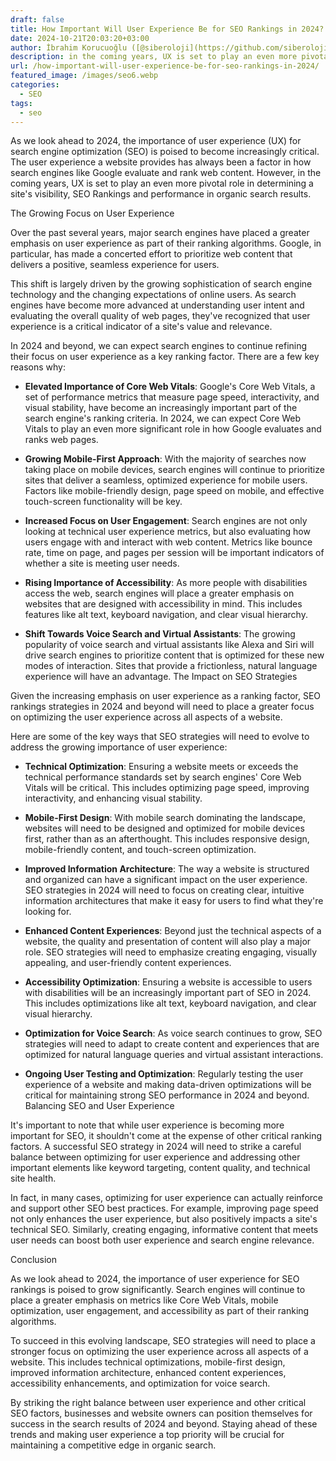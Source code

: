 ```yaml
---
draft: false
title: How Important Will User Experience Be for SEO Rankings in 2024?
date: 2024-10-21T20:03:20+03:00
author: İbrahim Korucuoğlu ([@siberoloji](https://github.com/siberoloji))
description: in the coming years, UX is set to play an even more pivotal role in determining a site's visibility, SEO Rankings and performance in organic search results.
url: /how-important-will-user-experience-be-for-seo-rankings-in-2024/
featured_image: /images/seo6.webp
categories:
  - SEO
tags:
  - seo
---
```

As we look ahead to 2024, the importance of user experience (UX) for search engine optimization (SEO) is poised to become increasingly critical. The user experience a website provides has always been a factor in how search engines like Google evaluate and rank web content. However, in the coming years, UX is set to play an even more pivotal role in determining a site's visibility, SEO Rankings and performance in organic search results.

The Growing Focus on User Experience

Over the past several years, major search engines have placed a greater emphasis on user experience as part of their ranking algorithms. Google, in particular, has made a concerted effort to prioritize web content that delivers a positive, seamless experience for users.

This shift is largely driven by the growing sophistication of search engine technology and the changing expectations of online users. As search engines have become more advanced at understanding user intent and evaluating the overall quality of web pages, they've recognized that user experience is a critical indicator of a site's value and relevance.

In 2024 and beyond, we can expect search engines to continue refining their focus on user experience as a key ranking factor. There are a few key reasons why:
* **Elevated Importance of Core Web Vitals**: Google's Core Web Vitals, a set of performance metrics that measure page speed, interactivity, and visual stability, have become an increasingly important part of the search engine's ranking criteria. In 2024, we can expect Core Web Vitals to play an even more significant role in how Google evaluates and ranks web pages.

* **Growing Mobile-First Approach**: With the majority of searches now taking place on mobile devices, search engines will continue to prioritize sites that deliver a seamless, optimized experience for mobile users. Factors like mobile-friendly design, page speed on mobile, and effective touch-screen functionality will be key.

* **Increased Focus on User Engagement**: Search engines are not only looking at technical user experience metrics, but also evaluating how users engage with and interact with web content. Metrics like bounce rate, time on page, and pages per session will be important indicators of whether a site is meeting user needs.

* **Rising Importance of Accessibility**: As more people with disabilities access the web, search engines will place a greater emphasis on websites that are designed with accessibility in mind. This includes features like alt text, keyboard navigation, and clear visual hierarchy.

* **Shift Towards Voice Search and Virtual Assistants**: The growing popularity of voice search and virtual assistants like Alexa and Siri will drive search engines to prioritize content that is optimized for these new modes of interaction. Sites that provide a frictionless, natural language experience will have an advantage.
The Impact on SEO Strategies

Given the increasing emphasis on user experience as a ranking factor, SEO rankings strategies in 2024 and beyond will need to place a greater focus on optimizing the user experience across all aspects of a website.

Here are some of the key ways that SEO strategies will need to evolve to address the growing importance of user experience:
* **Technical Optimization**: Ensuring a website meets or exceeds the technical performance standards set by search engines' Core Web Vitals will be critical. This includes optimizing page speed, improving interactivity, and enhancing visual stability.

* **Mobile-First Design**: With mobile search dominating the landscape, websites will need to be designed and optimized for mobile devices first, rather than as an afterthought. This includes responsive design, mobile-friendly content, and touch-screen optimization.

* **Improved Information Architecture**: The way a website is structured and organized can have a significant impact on the user experience. SEO strategies in 2024 will need to focus on creating clear, intuitive information architectures that make it easy for users to find what they're looking for.

* **Enhanced Content Experiences**: Beyond just the technical aspects of a website, the quality and presentation of content will also play a major role. SEO strategies will need to emphasize creating engaging, visually appealing, and user-friendly content experiences.

* **Accessibility Optimization**: Ensuring a website is accessible to users with disabilities will be an increasingly important part of SEO in 2024. This includes optimizations like alt text, keyboard navigation, and clear visual hierarchy.

* **Optimization for Voice Search**: As voice search continues to grow, SEO strategies will need to adapt to create content and experiences that are optimized for natural language queries and virtual assistant interactions.

* **Ongoing User Testing and Optimization**: Regularly testing the user experience of a website and making data-driven optimizations will be critical for maintaining strong SEO performance in 2024 and beyond.
Balancing SEO and User Experience

It's important to note that while user experience is becoming more important for SEO, it shouldn't come at the expense of other critical ranking factors. A successful SEO strategy in 2024 will need to strike a careful balance between optimizing for user experience and addressing other important elements like keyword targeting, content quality, and technical site health.

In fact, in many cases, optimizing for user experience can actually reinforce and support other SEO best practices. For example, improving page speed not only enhances the user experience, but also positively impacts a site's technical SEO. Similarly, creating engaging, informative content that meets user needs can boost both user experience and search engine relevance.

Conclusion

As we look ahead to 2024, the importance of user experience for SEO rankings is poised to grow significantly. Search engines will continue to place a greater emphasis on metrics like Core Web Vitals, mobile optimization, user engagement, and accessibility as part of their ranking algorithms.

To succeed in this evolving landscape, SEO strategies will need to place a stronger focus on optimizing the user experience across all aspects of a website. This includes technical optimizations, mobile-first design, improved information architecture, enhanced content experiences, accessibility enhancements, and optimization for voice search.

By striking the right balance between user experience and other critical SEO factors, businesses and website owners can position themselves for success in the search results of 2024 and beyond. Staying ahead of these trends and making user experience a top priority will be crucial for maintaining a competitive edge in organic search.
